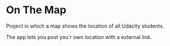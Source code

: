 # On The Map

Project in which a map shows the location of all Udacity students.

The app lets you post you'r own location with a external link.

